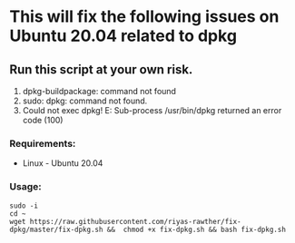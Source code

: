 # This will fix the following issues on Ubuntu 20.04 related to dpkg

## Run this script at your own risk.

1. dpkg-buildpackage: command not found
2. sudo: dpkg: command not found. 
3. Could not exec dpkg! E: Sub-process /usr/bin/dpkg returned an error code (100)

### Requirements:

* Linux - Ubuntu 20.04

### Usage:

```
sudo -i
cd ~
wget https://raw.githubusercontent.com/riyas-rawther/fix-dpkg/master/fix-dpkg.sh &&  chmod +x fix-dpkg.sh && bash fix-dpkg.sh

```


